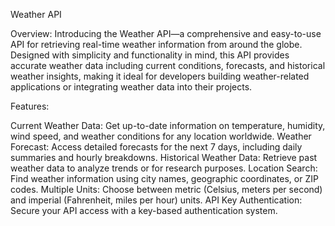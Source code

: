 Weather API

Overview: Introducing the Weather API—a comprehensive and easy-to-use API for retrieving real-time weather information from around the globe. Designed with simplicity and functionality in mind, this API provides accurate weather data including current conditions, forecasts, and historical weather insights, making it ideal for developers building weather-related applications or integrating weather data into their projects.

Features:

Current Weather Data: Get up-to-date information on temperature, humidity, wind speed, and weather conditions for any location worldwide.
Weather Forecast: Access detailed forecasts for the next 7 days, including daily summaries and hourly breakdowns.
Historical Weather Data: Retrieve past weather data to analyze trends or for research purposes.
Location Search: Find weather information using city names, geographic coordinates, or ZIP codes.
Multiple Units: Choose between metric (Celsius, meters per second) and imperial (Fahrenheit, miles per hour) units.
API Key Authentication: Secure your API access with a key-based authentication system.
